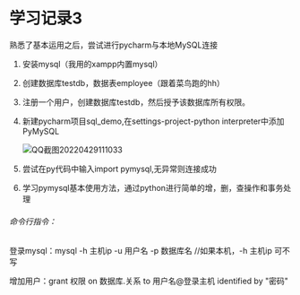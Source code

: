 # 学习记录3
熟悉了基本运用之后，尝试进行pycharm与本地MySQL连接

1. 安装mysql（我用的xampp内置mysql）

2. 创建数据库testdb，数据表employee（跟着菜鸟跑的hh）

3. 注册一个用户，创建数据库testdb，然后授予该数据库所有权限。

4. 新建pycharm项目sql_demo,在settings-project-python interpreter中添加 PyMySQL

   ![QQ截图20220429111033](https://github.com/yingqiaosong/python_learn/blob/main/image/QQ%E6%88%AA%E5%9B%BE20220429111033.png)

5. 尝试在py代码中输入import pymysql,无异常则连接成功

6. 学习pymysql基本使用方法，通过python进行简单的增，删，查操作和事务处理

###### 命令行指令：

登录mysql：mysql -h 主机ip -u 用户名 -p 数据库名 //如果本机，-h 主机ip 可不写

增加用户：grant 权限 on 数据库.关系 to 用户名@登录主机 identified by "密码"

###### 
